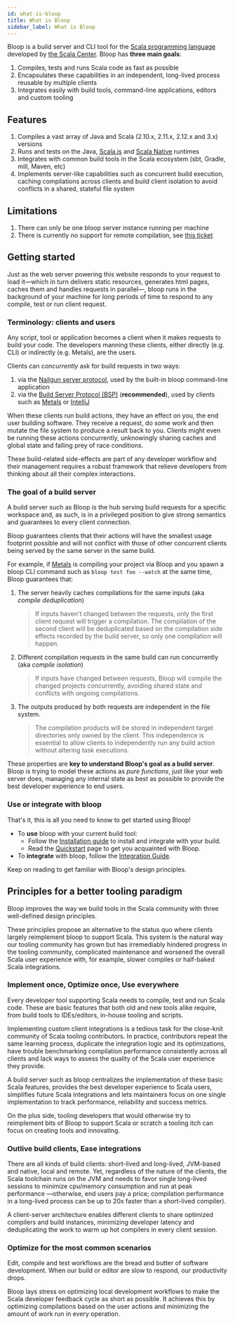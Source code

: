 ```yaml
---
id: what-is-bloop
title: What is Bloop
sidebar_label: What is Bloop
---
```


Bloop is a build server and CLI tool for the [Scala programming language](https://scala-lang.org/) developed by [the Scala Center][scalacenter]. Bloop has **three main goals**:

1. Compiles, tests and runs Scala code as fast as possible
1. Encapsulates these capabilities in an independent, long-lived process reusable by multiple clients
1. Integrates easily with build tools, command-line applications, editors and custom tooling

## Features

1. Compiles a vast array of Java and Scala (2.10.x, 2.11.x, 2.12.x and 3.x) versions
1. Runs and tests on the Java, [Scala.js](https://www.scala-js.org/) and [Scala Native](https://github.com/scala-native/scala-native) runtimes
1. Integrates with common build tools in the Scala ecosystem (sbt, Gradle, mill, Maven, etc)
1. Implements server-like capabilities such as concurrent build execution,
   caching compilations across clients and build client isolation to avoid conflicts in a shared, stateful file system

## Limitations

1. There can only be one bloop server instance running per machine
1. There is currently no support for remote compilation, see [this ticket](https://github.com/scalacenter/bloop/issues/673)

## Getting started

Just as the web server powering this website responds to your request to load
it—which in turn delivers static resources, generates html pages, caches
them and handles requests in parallel—, bloop runs in the background of your
machine for long periods of time to respond to any compile, test or run
client request.

### Terminology: clients and users

Any script, tool or application becomes a client when it makes requests to
build your code. The developers manning these clients, either directly (e.g.
CLI) or indirectly (e.g. Metals), are the users.

Clients can *concurrently* ask for build requests in two ways:

1. via the [Nailgun server protocol](https://github.com/facebook/nailgun),
    used by the built-in bloop command-line application
1. via the [Build Server Protocol (BSP)](https://github.com/scalacenter/bsp)
   (**recommended**), used by clients such as
   [Metals](https://github.com/scalameta/metals) or
   [IntelliJ](https://www.jetbrains.com/idea/)

When these clients run build actions, they have an effect on you, the end
user building software. They receive a request, do some work and then mutate
the file system to produce a result back to you. Clients might even be
running these actions concurrently, unknowingly sharing caches and global
state and falling prey of race conditions.

These build-related side-effects are part of any developer workflow and their
management requires a robust framework that relieve developers from thinking
about all their complex interactions.

### The goal of a build server

A build server such as Bloop is the hub serving build requests for a specific
workspace and, as such, is in a privileged position to give strong semantics
and guarantees to every client connection.

Bloop guarantees clients that their actions will have the smallest usage
footprint possible and will not conflict with those of other concurrent
clients being served by the same server in the same build.

For example, if [Metals](https://github.com/scalameta/metals) is compiling
your project via Bloop and you spawn a bloop CLI command such as `bloop test
foo --watch` at the same time, Bloop guarantees that:

1. The server heavily caches compilations for the same inputs (aka *compile deduplication*)
   > If inputs haven't changed between the requests, only the first client
   > request will trigger a compilation. The compilation of the second client
   > will be deduplicated based on the compilation side effects recorded by the
   >build server, so only one compilation will happen.
2. Different compilation requests in the same build can run concurrently (aka
   *compile isolation*)
   > If inputs have changed between requests, Bloop will compile the changed
   > projects concurrently, avoiding shared state and conflicts with ongoing
   > compilations.
3. The outputs produced by both requests are independent in the file system.
   > The compilation products will be stored in independent target
   > directories only owned by the client. This independence is essential to
   > allow clients to independently run any build action without altering task
   > executions.

These properties are **key to understand Bloop's goal as a build server**.
Bloop is trying to model these actions as *pure functions*, just like your
web server does, managing any internal state as best as possible to provide
the best developer experience to end users.

### Use or integrate with bloop

That's it, this is all you need to know to get started using Bloop!

* To **use** bloop with your current build tool:
  * Follow the [Installation guide](/setup) to install and integrate with your build.
  * Read the [Quickstart](docs/usage) page to get you acquainted with Bloop.
* To **integrate** with bloop, follow the [Integration Guide](integration.md).

Keep on reading to get familiar with Bloop's design principles.

## Principles for a better tooling paradigm

Bloop improves the way we build tools in the Scala community with three
well-defined design principles.

These principles propose an alternative to the status quo where clients
largely reimplement bloop to support Scala. This system is the natural way
our tooling community has grown but has irremediably hindered progress in the
tooling community, complicated maintenance and worsened the overall Scala
user experience with, for example, slower compiles or half-baked Scala
integrations.

### Implement once, Optimize once, Use everywhere

Every developer tool supporting Scala needs to compile, test and run Scala
code. These are basic features that both old and new tools alike require,
from build tools to IDEs/editors, in-house tooling and scripts.

Implementing custom client integrations is a tedious task for the close-knit
community of Scala tooling contributors. In practice, contributors repeat the
same learning process, duplicate the integration logic and its optimizations,
have trouble benchmarking compilation performance consistently across all
clients and lack ways to assess the quality of the Scala user experience they
provide.

A build server such as bloop centralizes the implementation of these basic
Scala features, provides the best developer experience to Scala users,
simplifies future Scala integrations and lets maintainers focus on one single
implementation to track performance, reliability and success metrics.

On the plus side, tooling developers that would otherwise try to reimplement
bits of Bloop to support Scala or scratch a tooling itch can focus on
creating tools and innovating.

### Outlive build clients, Ease integrations

There are all kinds of build clients: short-lived and long-lived, JVM-based
and native, local and remote. Yet, regardless of the nature of the clients,
the Scala toolchain runs on the JVM and needs to favor single long-lived
sessions to minimize cpu/memory consumption and run at peak performance
—otherwise, end users pay a price; compilation performance in a long-lived
process can be up to 20x faster than a short-lived compiler).

A client-server architecture enables different clients to share optimized
compilers and build instances, minimizing developer latency and deduplicating
the work to warm up hot compilers in every client session.

### Optimize for the most common scenarios

Edit, compile and test workflows are the bread and butter of software
development. When our build or editor are slow to respond, our productivity
drops.

Bloop lays stress on optimizing local development workflows to make the Scala
developer feedback cycle as short as possible. It achieves this by optimizing
compilations based on the user actions and minimizing the amount of work run
in every operation.


[scalacenter]: https://scala.epfl.ch
